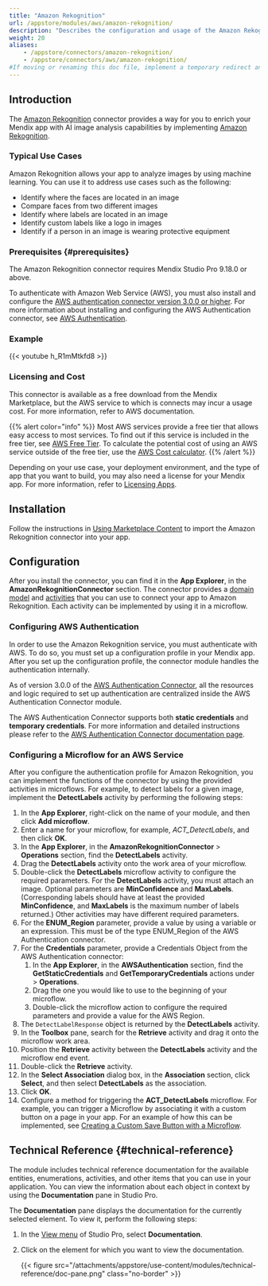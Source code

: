 ```yaml
---
title: "Amazon Rekognition"
url: /appstore/modules/aws/amazon-rekognition/
description: "Describes the configuration and usage of the Amazon Rekognition connector from the Mendix Marketplace. Amazon Rekognition offers pre-trained and customizable computer vision (CV) capabilities to extract information and insights from your images and videos.​"
weight: 20
aliases:
    - /appstore/connectors/amazon-rekognition/
    - /appstore/connectors/aws/amazon-rekognition/
#If moving or renaming this doc file, implement a temporary redirect and let the respective team know they should update the URL in the product. See Mapping to Products for more details. 
---
```


## Introduction

The [Amazon Rekognition](https://marketplace.mendix.com/link/component/204717) connector provides a way for you to enrich your Mendix app with AI image analysis capabilities by implementing [Amazon Rekognition](https://aws.amazon.com/rekognition/).

### Typical Use Cases

Amazon Rekognition allows your app to analyze images by using machine learning. You can use it to address use cases such as the following:

* Identify where the faces are located in an image
* Compare faces from two different images
* Identify where labels are located in an image
* Identify custom labels like a logo in images
* Identify if a person in an image is wearing protective equipment

### Prerequisites {#prerequisites}

The Amazon Rekognition connector requires Mendix Studio Pro 9.18.0 or above.

To authenticate with Amazon Web Service (AWS), you must also install and configure the [AWS authentication connector version 3.0.0 or higher](https://marketplace.mendix.com/link/component/120333). For more information about installing and configuring the AWS Authentication connector, see [AWS Authentication](/appstore/modules/aws/aws-authentication/).

### Example

{{< youtube h_R1mMtkfd8 >}}

### Licensing and Cost

This connector is available as a free download from the Mendix Marketplace, but the AWS service to which is connects may incur a usage cost. For more information, refer to AWS documentation.

{{% alert color="info" %}}
Most AWS services provide a free tier that allows easy access to most services. To find out if this service is included in the free tier, see [AWS Free Tier](https://aws.amazon.com/free/). To calculate the potential cost of using an AWS service outside of the free tier, use the [AWS Cost calculator](https://calculator.aws/).
{{% /alert %}}

Depending on your use case, your deployment environment, and the type of app that you want to build, you may also need a license for your Mendix app. For more information, refer to [Licensing Apps](/developerportal/deploy/licensing-apps-outside-mxcloud/).

## Installation

Follow the instructions in [Using Marketplace Content](/appstore/use-content/) to import the Amazon Rekognition connector into your app.

## Configuration

After you install the connector, you can find it in the **App Explorer**, in the **AmazonRekognitionConnector** section. The connector provides a [domain model](#domain-model) and [activities](#activities) that you can use to connect your app to Amazon Rekognition. Each activity can be implemented by using it in a microflow.

### Configuring AWS Authentication

In order to use the Amazon Rekognition service, you must authenticate with AWS. To do so, you must set up a configuration profile in your Mendix app. After you set up the configuration profile, the connector module handles the authentication internally.

As of version 3.0.0 of the [AWS Authentication Connector](https://marketplace.mendix.com/link/component/120333), all the resources and logic required to set up authentication are centralized inside the AWS Authentication Connector module. 

The AWS Authentication Connector supports both **static credentials** and **temporary credentials**. For more information and detailed instructions please refer to the [AWS Authentication Connector documentation page](/appstore/modules/aws/aws-authentication/).

### Configuring a Microflow for an AWS Service

After you configure the authentication profile for Amazon Rekognition, you can implement the functions of the connector by using the provided activities in microflows. For example, to detect labels for a given image, implement the **DetectLabels** activity by performing the following steps:

1. In the **App Explorer**, right-click on the name of your module, and then click **Add microflow**.
2. Enter a name for your microflow, for example, *ACT_DetectLabels*, and then click **OK**.
3. In the **App Explorer**, in the **AmazonRekognitionConnector** > **Operations** section, find the **DetectLabels** activity.
4. Drag the **DetectLabels** activity onto the work area of your microflow.
5. Double-click the **DetectLabels** microflow activity to configure the required parameters. For the **DetectLabels** activity, you must attach an image. Optional parameters are **MinConfidence** and **MaxLabels**. (Corresponding labels should have at least the provided **MinConfidence**, and **MaxLabels** is the maximum number of labels returned.) Other activities may have different required parameters.
6. For the **ENUM_Region** parameter, provide a value by using a variable or an expression. This must be of the type ENUM_Region of the AWS Authentication connector.
7. For the **Credentials** parameter, provide a Credentials Object from the AWS Authentication connector:
    1. In the **App Explorer**, in the **AWSAuthentication** section, find the **GetStaticCredentials** and **GetTemporaryCredentials** actions under > **Operations**.
    2. Drag the one you would like to use to the beginning of your microflow.
    3. Double-click the microflow action to configure the required parameters and provide a value for the AWS Region.
8. The `DetectLabelResponse` object is returned by the **DetectLabels** activity.   
9. In the **Toolbox** pane, search for the **Retrieve** activity and drag it onto the microflow work area.
10. Position the **Retrieve** activity between the **DetectLabels** activity and the microflow end event.
11. Double-click the **Retrieve** activity.
12. In the **Select Association** dialog box, in the **Association** section, click **Select**, and then select **DetectLabels** as the association.
13. Click **OK**.
14. Configure a method for triggering the **ACT_DetectLabels** microflow. For example, you can trigger a Microflow by associating it with a custom button on a page in your app. For an example of how this can be implemented, see [Creating a Custom Save Button with a Microflow](/refguide/creating-a-custom-save-button/).

## Technical Reference {#technical-reference}

The module includes technical reference documentation for the available entities, enumerations, activities, and other items that you can use in your application. You can view the information about each object in context by using the **Documentation** pane in Studio Pro.

The **Documentation** pane displays the documentation for the currently selected element. To view it, perform the following steps:

1. In the [View menu](/refguide/view-menu/) of Studio Pro, select **Documentation**.
2. Click on the element for which you want to view the documentation.

    {{< figure src="/attachments/appstore/use-content/modules/technical-reference/doc-pane.png" class="no-border" >}}
